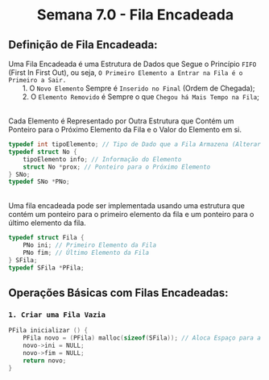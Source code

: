 <h1 align="center"> Semana 7.0 - Fila Encadeada </h1>
 
## Definição de Fila Encadeada:
Uma Fila Encadeada é uma Estrutura de Dados que Segue o Princípio `FIFO` (First In First Out), ou seja, `O Primeiro Elemento a Entrar na Fila é o Primeiro a Sair.`
<br>&emsp;&emsp;1. O `Novo Elemento` Sempre é `Inserido no Final` (Ordem de Chegada);
<br>&emsp;&emsp;2. O `Elemento Removido` é Sempre o que `Chegou há Mais Tempo na Fila`;

<br>Cada Elemento é Representado por Outra Estrutura que Contém um Ponteiro para o Próximo Elemento da Fila e o Valor do Elemento em si.
~~~c
typedef int tipoElemento; // Tipo de Dado que a Fila Armazena (Alterar de Acordo com o Problema)
typedef struct No {
	tipoElemento info; // Informação do Elemento
	struct No *prox; // Ponteiro para o Próximo Elemento
} SNo;
typedef SNo *PNo;
~~~

<br>Uma fila encadeada pode ser implementada usando uma estrutura que contém um ponteiro para o primeiro elemento da fila e um ponteiro para o último elemento da fila.
~~~c
typedef struct Fila {
	PNo ini; // Primeiro Elemento da Fila
	PNo fim; // Último Elemento da Fila
} SFila;
typedef SFila *PFila;
~~~





## Operações Básicas com Filas Encadeadas:
### `1. Criar uma Fila Vazia`
~~~c
PFila inicializar () { 
	PFila novo = (PFila) malloc(sizeof(SFila)); // Aloca Espaço para a Fila
	novo->ini = NULL; 
	novo->fim = NULL;
	return novo;
}
~~~
